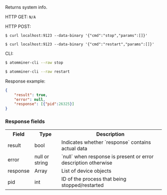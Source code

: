 Returns system info.
 
HTTP GET: `N/A`

HTTP POST:
```
$ curl localhost:9123 --data-binary '{"cmd":"stop","params":[]}'
```
```
$ curl localhost:9123 --data-binary '{"cmd":"restart","params":[]}'
```
CLI:
```bash
$ atomminer-cli --raw stop
```
```bash
$ atomminer-cli --raw restart
```

Response example:
```json
{
	"result": true,
	"error": null,
	"response": [{"pid":26325}]
}
```

### Response fields

<table>
	<tr>
		<th>Field</th>
		<th>Type</th>
		<th>Description</th>
	</tr>
	<tr>
		<td>result</td>
		<td>bool</td>
		<td>Indicates whether `response` contains actual data</td>
	</tr>
	<tr>
		<td>error</td>
		<td>null or string</td>
		<td>`null` when response is present or error description otherwise</td>
	</tr>
	<tr>
		<td>response</td>
		<td>Array</td>
		<td>List of device objects</td>
	</tr>
	<tr>
		<td>pid</td>
		<td>int</td>
		<td>ID of the process that being stopped/restarted</td>
	</tr>
</table>